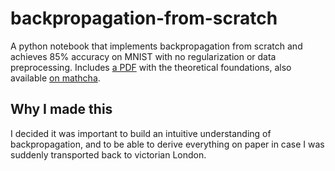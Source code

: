 # backpropagation-from-scratch
 A python notebook that implements backpropagation from scratch and achieves 85% accuracy on MNIST with no regularization or data preprocessing.
 Includes [a PDF](/backpropagation-from-scratch.pdf) with the theoretical foundations, also available [on mathcha](https://www.mathcha.io/editor/vrmV3C1KFnvu2Dx3ewh7rgr54fBOvJL2TzoNWNe).
 
## Why I made this

I decided it was important to build an intuitive understanding of backpropagation, and to be able to derive everything on paper in case I was suddenly transported back to victorian London.
